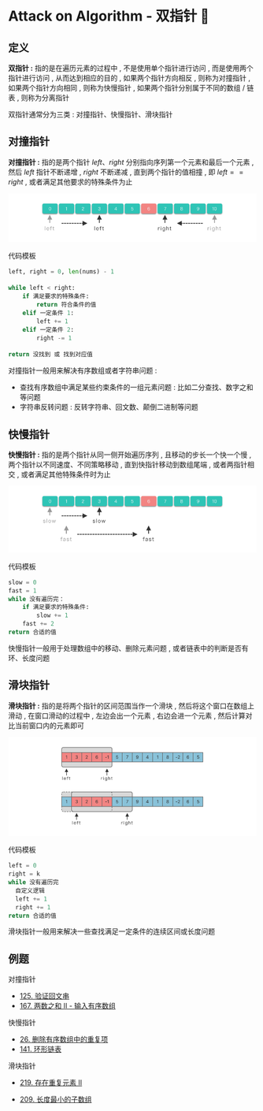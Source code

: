 # Attack on Algorithm - 双指针 🐝 

## 定义

**双指针 :** 指的是在遍历元素的过程中 , 不是使用单个指针进行访问 , 而是使用两个指针进行访问 , 从而达到相应的目的 , 如果两个指针方向相反 , 则称为对撞指针 , 如果两个指针方向相同 , 则称为快慢指针 , 如果两个指针分别属于不同的数组 / 链表 , 则称为分离指针

双指针通常分为三类 : 对撞指针、快慢指针、滑块指针

## 对撞指针

**对撞指针 :** 指的是两个指针 $left$、$right$ 分别指向序列第一个元素和最后一个元素 , 然后 $left$ 指针不断递增 , $right$ 不断递减 , 直到两个指针的值相撞 , 即 $left==right$ , 或者满足其他要求的特殊条件为止

![two-pointer-01](https://github.com/attack-on-backend/algorithm/blob/master/assert/two-pointer-01.png?raw=true)

代码模板

```python
left, right = 0, len(nums) - 1

while left < right:
    if 满足要求的特殊条件:
        return 符合条件的值 
    elif 一定条件 1:
        left += 1
    elif 一定条件 2:
        right -= 1

return 没找到 或 找到对应值
```

对撞指针一般用来解决有序数组或者字符串问题 : 

- 查找有序数组中满足某些约束条件的一组元素问题 : 比如二分查找、数字之和等问题
- 字符串反转问题 : 反转字符串、回文数、颠倒二进制等问题

## 快慢指针

**快慢指针 :** 指的是两个指针从同一侧开始遍历序列 , 且移动的步长一个快一个慢 , 两个指针以不同速度、不同策略移动 , 直到快指针移动到数组尾端 , 或者两指针相交 , 或者满足其他特殊条件时为止

![two-pointer-02](https://github.com/attack-on-backend/algorithm/blob/master/assert/two-pointer-02.png?raw=true)

代码模板

```python
slow = 0
fast = 1
while 没有遍历完：
    if 满足要求的特殊条件:
        slow += 1
    fast += 2
return 合适的值
```

快慢指针一般用于处理数组中的移动、删除元素问题 , 或者链表中的判断是否有环、长度问题

## 滑块指针

**滑块指针 :** 指的是将两个指针的区间范围当作一个滑块 , 然后将这个窗口在数组上滑动 , 在窗口滑动的过程中 , 左边会出一个元素 , 右边会进一个元素 , 然后计算对比当前窗口内的元素即可

![two-pointer-03](https://github.com/attack-on-backend/algorithm/blob/master/assert/two-pointer-03.png?raw=true)

代码模板

```python
left = 0
right = k
while 没有遍历完
  自定义逻辑
  left += 1
  right += 1
return 合适的值
```

滑块指针一般用来解决一些查找满足一定条件的连续区间或长度问题

## 例题

对撞指针

- [125. 验证回文串](https://leetcode.cn/problems/valid-palindrome/)
- [167. 两数之和 II - 输入有序数组](https://leetcode.cn/problems/two-sum-ii-input-array-is-sorted/)

快慢指针

- [26. 删除有序数组中的重复项](https://leetcode.cn/problems/remove-duplicates-from-sorted-array/)
- [141. 环形链表](https://leetcode.cn/problems/linked-list-cycle/)

滑块指针

- [219. 存在重复元素 II](https://leetcode.cn/problems/contains-duplicate-ii/)

- [209. 长度最小的子数组](https://leetcode.cn/problems/minimum-size-subarray-sum/)
